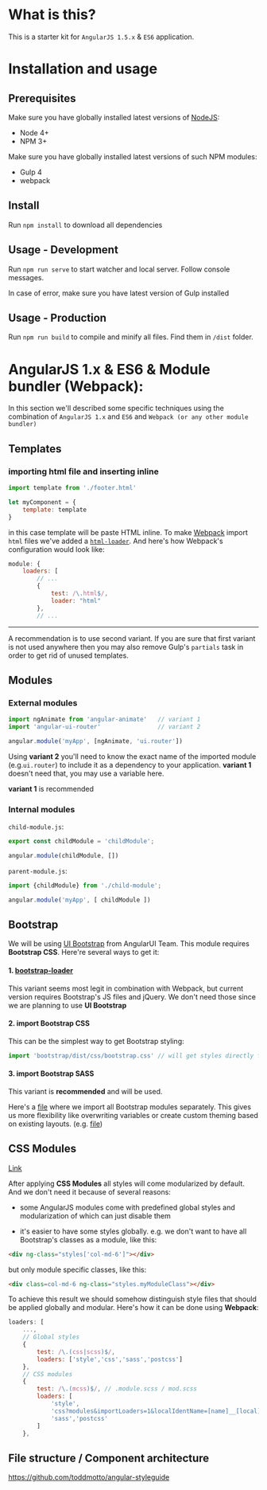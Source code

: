 # What is this?
This is a starter kit for `AngularJS 1.5.x` & `ES6` application.

# Installation and usage
## Prerequisites

Make sure you have globally installed latest versions of [NodeJS](https://nodejs.org):
* Node 4+
* NPM 3+

Make sure you have globally installed latest versions of such NPM modules:
* Gulp 4
* webpack

## Install
Run `npm install` to download all dependencies

## Usage - Development
Run `npm run serve` to start watcher and local server. Follow console messages.

In case of error, make sure you have latest version of Gulp installed


## Usage - Production
Run `npm run build` to compile and minify all files. Find them in `/dist` folder.

# AngularJS 1.x & ES6 & Module bundler (Webpack):

In this section we'll described some specific techniques using the combination
of `AngularJS 1.x` and `ES6` and `Webpack (or any other module bundler)`

## Templates

### importing html file and inserting inline
```js
import template from './footer.html'

let myComponent = {
    template: template
}
```

in this case template will be paste HTML inline. To make [Webpack][wp] import `html` files we've added a
[`html-loader`](https://github.com/webpack/html-loader). And here's how Webpack's
configuration would look like:
```js
module: {
    loaders: [
        // ...
        {
            test: /\.html$/,
            loader: "html"
        },
        // ...
```

---

A recommendation is to use second variant. If you are sure that first variant is not used anywhere then
you may also remove Gulp's `partials` task in order to get rid of unused templates.


## Modules
### External modules

```js
import ngAnimate from 'angular-animate'   // variant 1
import 'angular-ui-router'                // variant 2

angular.module('myApp', [ngAnimate, 'ui.router'])
```

Using **variant 2** you'll need to know the exact name of the imported module (e.g.`ui.router`)
to include it as a dependency to your application.
**variant 1** doesn't need that, you may use a variable here.

**variant 1** is recommended

### Internal modules

`child-module.js`:

```js
export const childModule = 'childModule';

angular.module(childModule, [])
```

`parent-module.js`:

```js
import {childModule} from './child-module';

angular.module('myApp', [ childModule ])
```


## Bootstrap

We will be using [UI Bootstrap][ui.bt] from AngularUI Team.
This module requires **Bootstrap CSS**. Here're several ways to get it:

#### 1. [bootstrap-loader](https://github.com/shakacode/bootstrap-loader)

This variant seems most legit in combination with Webpack, but current
version requires Bootstrap's JS files and jQuery. We don't need those since
we are planning to use **UI Bootstrap**

#### 2. import Bootstrap CSS

This can be the simplest way to get Bootstrap styling:

```js
import 'bootstrap/dist/css/bootstrap.css' // will get styles directly from node_modules
```

#### 3. import Bootstrap SASS

This variant is **recommended** and will be used.

Here's a [file](src/assets/bootstrap/_bootstrap.scss) where we import all
Bootstrap modules separately. This gives us more flexibility like overwriting
variables or create custom theming based on existing layouts. (e.g. [file](src/assets/bootstrap/_overwrites.scss))

## CSS Modules
[Link](https://github.com/css-modules/css-modules)

After applying **CSS Modules** all styles will come modularized by default.
And we don't need it because of several reasons:

* some AngularJS modules come with predefined global styles and modularization
of which can just disable them

* it's easier to have some styles globally.
e.g. we don't want to have all Bootstrap's classes as a module, like this:

```html
<div ng-class="styles['col-md-6']"></div>
```

but only module specific classes, like this:

```html
<div class=col-md-6 ng-class="styles.myModuleClass"></div>
```

To achieve this result we should somehow distinguish style files that should
be applied globally and modular. Here's how it can be done using **Webpack**:
```js
loaders: [
    ...,
    // Global styles
    {
        test: /\.(css|scss)$/,
        loaders: ['style','css','sass','postcss']
    },
    // CSS modules
    {
        test: /\.(mcss)$/, // .module.scss / mod.scss
        loaders: [
            'style',
            'css?modules&importLoaders=1&localIdentName=[name]__[local]___[hash:base64:5]',
            'sass','postcss'
        ]
    },
```

## File structure / Component architecture

https://github.com/toddmotto/angular-styleguide



[wp]: https://webpack.github.io/
[ui.bt]: https://angular-ui.github.io/bootstrap/
